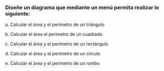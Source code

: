 ### Diseñe un diagrama que mediante un menú permita realizar lo siguiente: 
a. Calcular el área y el perímetro de un triángulo

b. Calcular el área el perímetro de un cuadrado

c. Calcular el área y el perímetro de un rectángulo

d. Calcular el área y el perímetro de un círculo

e. Calcular el área y el perímetro de un rombo 
